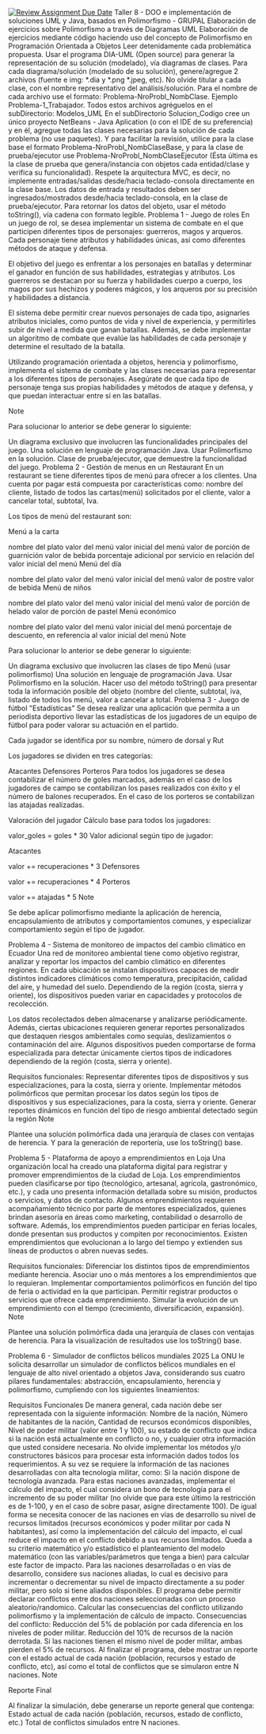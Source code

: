 [![Review Assignment Due Date](https://classroom.github.com/assets/deadline-readme-button-22041afd0340ce965d47ae6ef1cefeee28c7c493a6346c4f15d667ab976d596c.svg)](https://classroom.github.com/a/AQyXpTIM)
Taller 8 - DOO e implementación de soluciones UML y Java, basados en Polimorfismo - GRUPAL
Elaboración de ejercicios sobre Polimorfismo a través de Diagramas UML
Elaboración de ejercicios mediante código haciendo uso del concepto de Polimorfismo en Programación Orientada a Objetos
Leer detenidamente cada problemática propuesta.
Usar el programa DIA-UML (Open source) para generar la representación de su solución (modelado), vía diagramas de clases.
Para cada diagrama/solución (modelado de su solución), genere/agregue 2 archivos (fuente e img: *.dia y *.png *.jpeg, etc). No olvide titular a cada clase, con el nombre representativo del análisis/solución. Para el nombre de cada archivo use el formato: Problema-NroProbl_NombClase. Ejemplo Problema-1_Trabajador. Todos estos archivos agréguelos en el subDirectorio: Modelos_UML
En el subDirectorio Solucion_Codigo cree un único proyecto NetBeans - Java Aplication (o con el IDE de su preferencia) y en él, agregue todas las clases necesarias para la solución de cada problema (no use paquetes). Y para facilitar la revisión, utilice para la clase base el formato Problema-NroProbl_NombClaseBase, y para la clase de prueba/ejecutor use Problema-NroProbl_NombClaseEjecutor (Ésta última es la clase de prueba que genera/instancia con objetos cada entidad/clase y verifica su funcionalidad).
Respete la arquitectura MVC, es decir, no implemente entradas/salidas desde/hacia teclado-consola directamente en la clase base. Los datos de entrada y resultados deben ser ingresados/mostrados desde/hacia teclado-consola, en la clase de prueba/ejecutor.
Para retornar los datos del objeto, usar el método toString(), vía cadena con formato legible.
Problema 1 - Juego de roles
En un juego de rol, se desea implementar un sistema de combate en el que participen diferentes tipos de personajes: guerreros, magos y arqueros. Cada personaje tiene atributos y habilidades únicas, así como diferentes métodos de ataque y defensa.

El objetivo del juego es enfrentar a los personajes en batallas y determinar el ganador en función de sus habilidades, estrategias y atributos. Los guerreros se destacan por su fuerza y habilidades cuerpo a cuerpo, los magos por sus hechizos y poderes mágicos, y los arqueros por su precisión y habilidades a distancia.

El sistema debe permitir crear nuevos personajes de cada tipo, asignarles atributos iniciales, como puntos de vida y nivel de experiencia, y permitirles subir de nivel a medida que ganan batallas. Además, se debe implementar un algoritmo de combate que evalúe las habilidades de cada personaje y determine el resultado de la batalla.

Utilizando programación orientada a objetos, herencia y polimorfismo, implementa el sistema de combate y las clases necesarias para representar a los diferentes tipos de personajes. Asegúrate de que cada tipo de personaje tenga sus propias habilidades y métodos de ataque y defensa, y que puedan interactuar entre sí en las batallas.

Note

Para solucionar lo anterior se debe generar lo siguiente:

Un diagrama exclusivo que involucren las funcionalidades principales del juego.
Una solución en lenguaje de programación Java. Usar Polimorfismo en la solución.
Clase de prueba/ejecutor, que demuestre la funcionalidad del juego.
Problema 2 - Gestión de menus en un Restaurant
En un restaurant se tiene diferentes tipos de menú para ofrecer a los clientes. Una cuenta por pagar está compuesta por características como: nombre del cliente, listado de todos las cartas(menú) solicitados por el cliente, valor a cancelar total, subtotal, Iva.

Los tipos de menú del restaurant son:

Menú a la carta

nombre del plato
valor del menú
valor inicial del menú
valor de porción de guarnición
valor de bebida
porcentaje adicional por servicio en relación del valor inicial del menú
Menú del día

nombre del plato
valor del menú
valor inicial del menú
valor de postre
valor de bebida
Menú de niños

nombre del plato
valor del menú
valor inicial del menú
valor de porción de helado
valor de porción de pastel
Menú económico

nombre del plato
valor del menú
valor inicial del menú
porcentaje de descuento, en referencia al valor inicial del menú
Note

Para solucionar lo anterior se debe generar lo siguiente:

Un diagrama exclusivo que involucren las clases de tipo Menú (usar polimorfismo)
Una solución en lenguaje de programación Java. Usar Polimorfismo en la solución. Hacer uso del método toString() para presentar toda la información posible del objeto (nombre del cliente, subtotal, iva, listado de todos los menú, valor a cancelar a total.
Problema 3 - Juego de fútbol "Estadísticas"
Se desea realizar una aplicación que permita a un periodista deportivo llevar las estadísticas de los jugadores de un equipo de fútbol para poder valorar su actuación en el partido.

Cada jugador se identifica por su nombre, número de dorsal y Rut

Los jugadores se dividen en tres categorías:

Atacantes
Defensores
Porteros
Para todos los jugadores se desea contabilizar el número de goles marcados, además en el caso de los jugadores de campo se contabilizan los pases realizados con éxito y el número de balones recuperados. En el caso de los porteros se contabilizan las atajadas realizadas.

Valoración del jugador
Cálculo base para todos los jugadores:

valor_goles = goles * 30
Valor adicional según tipo de jugador:

Atacantes

valor += recuperaciones * 3
Defensores

valor += recuperaciones * 4
Porteros

valor += atajadas * 5
Note

Se debe aplicar polimorfismo mediante la aplicación de herencia, encapsulamiento de atributos y comportamientos comunes, y especializar comportamiento según el tipo de jugador.

Problema 4 - Sistema de monitoreo de impactos del cambio climático en Ecuador
Una red de monitoreo ambiental tiene como objetivo registrar, analizar y reportar los impactos del cambio climático en diferentes regiones. En cada ubicación se instalan dispositivos capaces de medir distintos indicadores climáticos como temperatura, precipitación, calidad del aire, y humedad del suelo. Dependiendo de la región (costa, sierra y oriente), los dispositivos pueden variar en capacidades y protocolos de recolección.

Los datos recolectados deben almacenarse y analizarse periódicamente. Además, ciertas ubicaciones requieren generar reportes personalizados que destaquen riesgos ambientales como sequías, deslizamientos o contaminación del aire. Algunos dispositivos pueden comportarse de forma especializada para detectar únicamente ciertos tipos de indicadores dependiendo de la región (costa, sierra y oriente).

Requisitos funcionales:
Representar diferentes tipos de dispositivos y sus especializaciones, para la costa, sierra y oriente.
Implementar métodos polimórficos que permitan procesar los datos según los tipos de dispositivos y sus especializaciones, para la costa, sierra y oriente.
Generar reportes dinámicos en función del tipo de riesgo ambiental detectado según la región
Note

Plantee una solución polimórfica dada una jerarquía de clases con ventajas de herencia. Y para la generación de reportería, use los toString() base.

Problema 5 - Plataforma de apoyo a emprendimientos en Loja
Una organización local ha creado una plataforma digital para registrar y promover emprendimientos de la ciudad de Loja. Los emprendimientos pueden clasificarse por tipo (tecnológico, artesanal, agrícola, gastronómico, etc.), y cada uno presenta información detallada sobre su misión, productos o servicios, y datos de contacto. Algunos emprendimientos requieren acompañamiento técnico por parte de mentores especializados, quienes brindan asesoría en áreas como marketing, contabilidad o desarrollo de software. Además, los emprendimientos pueden participar en ferias locales, donde presentan sus productos y compiten por reconocimientos. Existen emprendimientos que evolucionan a lo largo del tiempo y extienden sus líneas de productos o abren nuevas sedes.

Requisitos funcionales:
Diferenciar los distintos tipos de emprendimientos mediante herencia.
Asociar uno o más mentores a los emprendimientos que lo requieran.
Implementar comportamientos polimórficos en función del tipo de feria o actividad en la que participan.
Permitir registrar productos o servicios que ofrece cada emprendimiento.
Simular la evolución de un emprendimiento con el tiempo (crecimiento, diversificación, expansión).
Note

Plantee una solución polimórfica dada una jerarquía de clases con ventajas de herencia. Para la visualización de resultados use los toString() base.

Problema 6 - Simulador de conflictos bélicos mundiales 2025
La ONU le solicita desarrollar un simulador de conflictos bélicos mundiales en el lenguaje de alto nivel orientado a objetos Java, considerando sus cuatro pilares fundamentales: abstracción, encapsulamiento, herencia y polimorfismo, cumpliendo con los siguientes lineamientos:

Requisitos Funcionales
De manera general, cada nación debe ser representada con la siguiente información: Nombre de la nación, Número de habitantes de la nación, Cantidad de recursos económicos disponibles, Nivel de poder militar (valor entre 1 y 100), su estado de conflicto que indica si la nación está actualmente en conflicto o no, y cualquier otra información que usted considere necesaria. No olvide implementar los métodos y/o constructores básicos para procesar esta información dados todos los requerimientos.
A su vez se requiere la información de las naciones desarrolladas con alta tecnología militar, como: Si la nación dispone de tecnología avanzada. Para estas naciones avanzadas, implementar el cálculo del impacto, el cual considera un bono de tecnología para el incremento de su poder militar (no olvide que para este último la restricción es de 1-100, y en el caso de sobre pasar, asigne directamente 100).
De igual forma se necesita conocer de las naciones en vías de desarrollo su nivel de recursos limitados (recursos económicos y poder militar por cada N habitantes), así como la implementación del cálculo del impacto, el cual reduce el impacto en el conflicto debido a sus recursos limitados. Queda a su criterio matemático y/o estadístico el planteamiento del modelo matemático (con las variables/parámetros que tenga a bien) para calcular este factor de impacto.
Para las naciones desarrolladas o en vías de desarrollo, considere sus naciones aliadas, lo cual es decisivo para incrementar o decrementar su nivel de impacto directamente a su poder militar, pero solo si tiene aliados disponibles.
El programa debe permitir declarar conflictos entre dos naciones seleccionadas con un proceso aleatorio/randomico.
Calcular las consecuencias del conflicto utilizando polimorfismo y la implementación de cálculo de impacto.
Consecuencias del conflicto:
Reducción del 5% de población por cada diferencia en los niveles de poder militar.
Reducción del 10% de recursos de la nación derrotada.
Si las naciones tienen el mismo nivel de poder militar, ambas pierden el 5% de recursos.
Al finalizar el programa, debe mostrar un reporte con el estado actual de cada nación (población, recursos y estado de conflicto, etc), así como el total de conflictos que se simularon entre N naciones.
Note

Reporte Final

Al finalizar la simulación, debe generarse un reporte general que contenga:
Estado actual de cada nación (población, recursos, estado de conflicto, etc.)
Total de conflictos simulados entre N naciones.
